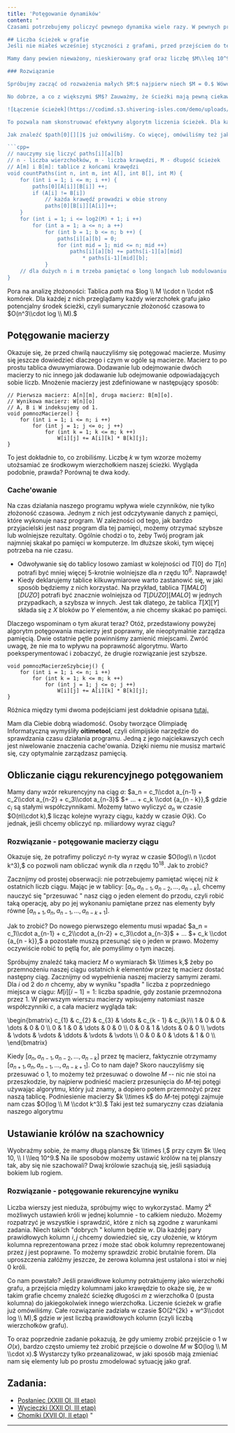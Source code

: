 ```yaml
---
title: 'Potęgowanie dynamików'
content: "
Czasami potrzebujemy policzyć pewnego dynamika wiele razy. W pewnych przypadkach możemy zastosować potęgowanie dynamików (a dokładniej, ich wyników) do przyspieszenia tej operacji. Skoro potrafimy potęgować liczby w czasie logarytmicznym, to dlaczego mielibyśmy nie zrobić tego samego z dynamikami?

## Liczba ścieżek w grafie
Jeśli nie miałeś wcześniej styczności z grafami, przed przejściem do tego zadania przeczytaj artykuł  \"Co to jest graf? \" z sekcji o grafach.

Mamy dany pewien nieważony, nieskierowany graf oraz liczbę $M\\leq 10^9.$ Chcemy dla każdej pary wierzchołków znaleźć liczbę ścieżek między nimi, które są długości $M$ (ścieżka może używać danej krawędzi więcej niż raz).

### Rozwiązanie

Spróbujmy zacząć od rozważenia małych $M:$ najpierw niech $M = 0.$ Wówczas tylko z wierzchołka do niego samego istnieje ścieżka długości $0.$ Dla $M = 1$ tylko dla par wierzchołków, pomiedzy którymi jest krawędź, istnieje ścieżka długości $1.$ 

No dobrze, a co z większymi $M$? Zauważmy, że ścieżki mają pewną ciekawą własność. Niech $M = 2^k.$ Czym jest ścieżka długości $2^k?$ Dwoma ścieżkami długości $2^{k-1},$ połączonymi w środkowym wierzchołku. Jest to prawdą nie tylko dla ścieżek długości $2^k:$ dla dowolnych $x, y > 0$ ścieżka długości $x + y$ to ścieżki długości $x$ i $y,$ które spotykają się w wierzchołku. 

![Łączenie ścieżek](https://codimd.s3.shivering-isles.com/demo/uploads/upload_348fcdf0157fac2b75a7f68a5911c767.png)

To pozwala nam skonstruować efektywny algorytm liczenia ścieżek. Dla każdego $i$ policzymy $pathp[i][a][b]$: liczbę ścieżek długości $2^i$ w naszym grafie pomiędzy wierzchołkami $a$ i $b.$ 

Jak znaleźć $path[0][][]$ już omówiliśmy. Co więcej, omówiliśmy też jak znaleźć $path[i][][].$ Wystarczy teraz zaimplementować nasze rozwiązanie.

```cpp=
// nauczymy się liczyć paths[i][a][b]
// n - liczba wierzchołków, m - liczba krawędzi, M - długość ścieżek
// A[m] i B[m]: tablice z końcami krawędzi
void countPaths(int n, int m, int A[], int B[], int M) {
	for (int i = 1; i <= m; i ++) {
		paths[0][A[i]][B[i]] ++;
		if (A[i] != B[i])
			// każda krawędź prowadzi w obie strony
			paths[0][B[i]][A[i]]++;
	}
	for (int i = 1; i <= log2(M) + 1; i ++)
		for (int a = 1; a <= n; a ++)
			for (int b = 1; b <= n; b ++) {
				paths[i][a][b] = 0;
				for (int mid = 1; mid <= n; mid ++)
					paths[i][a][b] += paths[i-1][a][mid]
						* paths[i-1][mid][b];
			}
	// dla dużych n i m trzeba pamiętać o long longach lub modulowaniu
}
```

Pora na analizę złożoności: Tablica $path$ ma $log \\ M \\cdot n \\cdot n$ komórek. Dla każdej z nich przeglądamy każdy wierzchołek grafu jako potencjalny środek ścieżki, czyli sumarycznie złożoność czasowa to $O(n^3\\cdot log \\ M).$

## Potęgowanie macierzy
Okazuje się, że przed chwilą nauczyliśmy się potęgować macierze. Musimy się jeszcze dowiedzieć dlaczego i czym w ogóle są macierze. Macierz to po prostu tablica dwuwymiarowa. Dodawanie lub odejmowanie dwóch macierzy to nic innego jak dodawanie lub odejmowanie odpowiadających sobie liczb. Mnożenie macierzy jest zdefiniowane w następujący sposób:

```cpp=
// Pierwsza macierz: A[n][m], druga macierz: B[m][o].
// Wynikowa macierz: W[n][o]
// A, B i W indeksujemy od 1.
void pomnozMacierze() {
	for (int i = 1; i <= n; i ++)
		for (int j = 1; j <= o; j ++)
			for (int k = 1; k <= m; k ++)
				W[i][j] += A[i][k] * B[k][j];
}
```

To jest dokładnie to, co zrobiliśmy. Liczbę $k$ w tym wzorze możemy utożsamiać ze środkowym wierzchołkiem naszej ścieżki. Wygląda podobnie, prawda? Porównaj te dwa kody.

### Cache'owanie
Na czas działania naszego programu wpływa wiele czynników, nie tylko złożoność czasowa. Jednym z nich jest odczytywanie danych z pamięci, które wykonuje nasz program. W zależności od tego, jak bardzo przyjacielski jest nasz program dla tej pamięci, możemy otrzymać szybsze lub wolniejsze rezultaty. Ogólnie chodzi o to, żeby Twój program jak najmniej skakał po pamięci w komputerze. Im dłuższe skoki, tym więcej potrzeba na nie czasu.

- Odwoływanie się do tablicy losowo zamiast w kolejności od $T[0]$ do $T[n]$ potrafi być mniej więcej $5$-krotnie wolniejsze dla $n$ rzędu $10^6.$ Naprawdę!
- Kiedy deklarujemy tablice kilkuwymiarowe warto zastanowić się, w jaki sposób będziemy z nich korzystać. Na przykład, tablica $T[MALO][DUZO]$ potrafi być znacznie wolniejsza od $T[DUZO][MALO]$ w jednych przypadkach, a szybsza w innych. Jest tak dlatego, że tablica $T[X][Y]$ składa się z $X$ bloków po $Y$ elementów, a nie chcemy skakać po pamięci.

Dlaczego wspominam o tym akurat teraz? Otóż, przedstawiony powyżej algorytm potęgowania macierzy jest poprawny, ale nieoptymalnie zarządza pamięcią. Dwie ostatnie pętle powinniśmy zamienić miejscami. Zwróć uwagę, że nie ma to wpływu na poprawność algorytmu. Warto poeksperymentować i zobaczyć, że drugie rozwiązanie jest szybsze.

```cpp=
void pomnozMacierzeSzybciej() {
	for (int i = 1; i <= n; i ++)
		for (int k = 1; k <= m; k ++)
			for (int j = 1; j <= o; j ++)
				W[i][j] += A[i][k] * B[k][j];
}
```

Różnica między tymi dwoma podejściami jest dokładnie opisana [tutaj.](https://stackoverflow.com/questions/7395556/why-does-the-order-of-loops-in-a-matrix-multiply-algorithm-affect-performance)

Mam dla Ciebie dobrą wiadomość. Osoby tworzące Olimpiadę Informatyczną wymyśliły <b>oitimetool</b>, czyli olimpijskie narzędzie do sprawdzania czasu działania programu. Jedną z jego najciekawszych cech jest niwelowanie znaczenia cache'owania. Dzięki niemu nie musisz martwić się, czy optymalnie zarządzasz pamięcią.

## Obliczanie ciągu rekurencyjnego potęgowaniem
Mamy dany wzór rekurencyjny na ciąg $a$: $a_n = c_1\\cdot a_{n-1} + c_2\\cdot a_{n-2} + c_3\\cdot a_{n-3}$ $+ ... + c_k \\cdot {a_{n - k}},$ gdzie $c_i$ są stałymi współczynnikami. Możemy łatwo wyliczyć $a_n$ w czasie $O(n\\cdot k),$ licząc kolejne wyrazy ciągu, każdy w czasie $O(k).$ Co jednak, jeśli chcemy obliczyć np. miliardowy wyraz ciągu?

### Rozwiązanie - potęgowanie macierzy ciągu

Okazuje się, że potrafimy policzyć $n$-ty wyraz w czasie $O(log\\ n \\cdot k^3),$ co pozwoli nam obliczać wynik dla $n$ rzędu $10^{18}.$ Jak to zrobić?

Zacznijmy od prostej obserwacji: nie potrzebujemy pamiętać więcej niż $k$ ostatnich liczb ciągu. Mając je w tablicy: $[a_n, a_{n-1}, a_{n-2}, ..., a_{n-k}],$ chcemy nauczyć się  \"przesuwać \" nasz ciąg o jeden element do przodu, czyli robić taką operację, aby po jej wykonaniu pamiętane przez nas elementy były równe $[a_{n+1}, a_{n}, a_{n-1}, ..., a_{n-k+1}].$ 

Jak to zrobić? Do nowego pierwszego elementu musi wpadać $a_n = c_1\\cdot a_{n-1} + c_2\\cdot a_{n-2} + c_3\\cdot a_{n-3}$ $+$ ... $+ c_k \\cdot {a_{n - k}},$ a pozostałe muszą przesunąć się o jeden w prawo. Możemy oczywiście robić to pętlą for, ale pomyślimy o tym inaczej.

Spróbujmy znaleźć taką macierz $M$ o wymiarach $k \\times k,$ żeby po przemnożeniu naszej ciągu ostatnich $k$ elementów przez tę macierz dostać następny ciąg. Zacznijmy od wypełnienia naszej macierzy samymi zerami. Dla $i$ od $2$ do $n$ chcemy, aby w wyniku  \"spadła \" liczba z poprzedniego miejsca w ciągu: $M[i][i-1]=1:$ liczba spadnie, gdy zostanie przemnożona przez $1.$ W pierwszym wierszu macierzy wpisujemy natomiast nasze współczynniki $c,$ a cała macierz wygląda tak:

\\begin{bmatrix}
c_{1}       & c_{2} & c_{3} & \\dots & c_{k - 1} & c_{k}\\\\
1       & 0 & 0 & \\dots & 0 & 0 \\\\
0       & 1 & 0 & \\dots & 0 & 0 \\\\
0       & 0 & 1 & \\dots & 0 & 0 \\\\
\\vdots & \\vdots & \\vdots & \\ddots & \\vdots & \\vdots \\\\
0       & 0 & 0 & \\dots & 1 & 0 \\\\
\\end{bmatrix}

Kiedy $[a_n, a_{n-1}, a_{n-2}, ..., a_{n-k}]$ przez tę macierz, faktycznie otrzymamy $[a_{n+1}, a_{n}, a_{n-1}, ..., a_{n-k+1}].$ Co to nam daje? Skoro nauczyliśmy się przesuwać o $1,$ to możemy też przesuwać o dowolne $M$ -- nic nie stoi na przeszkodzie, by najpierw podnieść macierz przesunięcia do $M$-tej potęgi używając algorytmu, który już znamy, a dopiero potem przemnożyć przez naszą tablicę. Podniesienie macierzy $k \\times k$ do $M$-tej potęgi zajmuje nam czas $O(log \\ M \\cdot k^3).$ Taki jest też sumaryczny czas działania naszego algorytmu

## Ustawianie królów na szachownicy
Wyobraźmy sobie, że mamy długą planszę $k \\times l,$ przy czym $k \\leq 10, \\ l \\leq 10^9.$ Na ile sposobów możemy ustawić królów na tej planszy tak, aby się nie szachowali? Dwaj królowie szachują się, jeśli sąsiadują bokiem lub rogiem.

### Rozwiązanie - potęgowanie rekurencyjne wyniku
Liczba wierszy jest nieduża, spróbujmy więc to wykorzystać. Mamy $2^k$  możliwych ustawień króli w jednej kolumnie - to całkiem niedużo. Możemy rozpatrzyć je wszystkie i sprawdzić, które z nich są zgodne z warunkami zadania. Niech takich  \"dobrych \" kolumn będzie $w.$ Dla każdej pary prawidłowych kolumn $i, j$ chcemy dowiedzieć się, czy ułożenie, w którym kolumna reprezentowana przez $i$ może stać obok kolumny reprezentowanej przez $j$ jest poprawne. To możemy sprawdzić zrobić brutalnie forem.
Dla uproszczenia załóżmy jeszcze, że zerowa kolumna jest ustalona i stoi w niej $0$ króli.

Co nam powstało? Jeśli prawidłowe kolumny potraktujemy jako wierzchołki grafu, a przejścia między kolumnami jako krawędzie to okaże się, że w takim grafie chcemy znaleźć ścieżkę długości $m$ z wierzchołka $0$ (pusta kolumna) do jakiegokolwiek innego wierzchołka. Liczenie ścieżek w grafie już omówiliśmy. Całe rozwiązanie zadziała w czasie $O(2^{2k} + w^3\\cdot log \\ M),$ gdzie $w$ jest liczbą prawidłowych kolumn (czyli liczbą wierzchołków grafu).

To oraz poprzednie zadanie pokazują, że gdy umiemy zrobić przejście o $1$ w $O(x),$ bardzo często umiemy też zrobić przejście o dowolne $M$ w $O(log \\ M \\cdot x).$ Wystarczy tylko przeanalizować, w jaki sposób mają zmieniać nam się elementy lub po prostu zmodelować sytuację jako graf.

## Zadania:
- [Posłaniec (XXIII OI, III etap)](https://szkopul.edu.pl/problemset/problem/Mk-9GNDtSal6h_8T4n9Ezq9M/site/?key=statement)
- [Wycieczki (XXII OI, III etap)](https://szkopul.edu.pl/problemset/problem/zKf5Ua8okcS0jngsrTgKVM9L/site/?key=statement)
- [Chomiki (XVII OI, II etap)](https://szkopul.edu.pl/problemset/problem/mLv0a_y18C5vj5J6jFK2gbwr/site/?key=statement)
"
---
```

